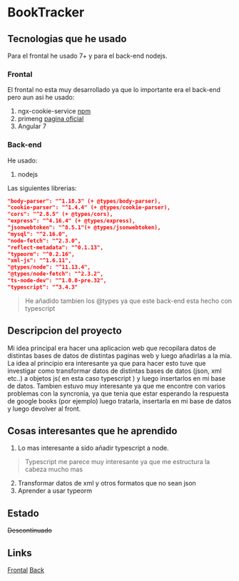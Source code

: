 ﻿# BookTracker
## Tecnologias que he usado
Para el frontal he usado 7+ y para el back-end nodejs.
### Frontal
El frontal no esta muy desarrollado ya que lo importante era el back-end pero aun asi he usado:
1. ngx-cookie-service [npm](https://www.npmjs.com/package/ngx-cookie-service)
2. primeng [pagina oficial](https://www.primefaces.org/primeng/#/)
3. Angular 7
### Back-end
He usado:
1. nodejs

Las siguientes librerias:
```json
"body-parser": "^1.18.3" (+ @types/body-parser),
"cookie-parser": "^1.4.4" (+ @types/cookie-parser),
"cors": "^2.8.5" (+ @types/cors),
"express": "^4.16.4" (+ @types/express),
"jsonwebtoken": "^8.5.1"(+ @types/jsonwebtoken),
"mysql": "^2.16.0",
"node-fetch": "^2.3.0",
"reflect-metadata": "^0.1.13",
"typeorm": "^0.2.16",
"xml-js": "^1.6.11",
"@types/node": "^11.13.4",
"@types/node-fetch": "^2.3.2",
"ts-node-dev": "^1.0.0-pre.32",
"typescript": "^3.4.3"
```
> He añadido tambien los @types ya que este back-end esta hecho con typescript
## Descripcion del proyecto
Mi idea principal era hacer una aplicacion web que recopilara datos de distintas bases de datos de distintas paginas web y luego añadirlas a la mia.
La idea al principio era interesante ya que para hacer esto tuve que investigar como transformar datos de distintas bases de datos (json, xml etc..) a objetos js( en esta caso typescript ) y luego insertarlos en mi base de datos.
Tambien estuvo muy interesante ya que me encontre con varios problemas con la syncronia, ya que tenia que estar esperando la respuesta de google books (por ejemplo) luego tratarla, insertarla en mi base de datos y luego devolver al front.
## Cosas interesantes que he aprendido
1. Lo mas interesante a sido añadir typescript a node.
> Typescript me parece muy interesante ya que me estructura la cabeza mucho mas
2. Transformar datos de xml y otros formatos que no sean json
3. Aprender a usar typeorm
## Estado
~~Descontinuado~~
## Links
[Frontal](https://github.com/llius123/todoAPP-web-front-end)
[Back](https://github.com/llius123/todoAPP-web-back-end)
